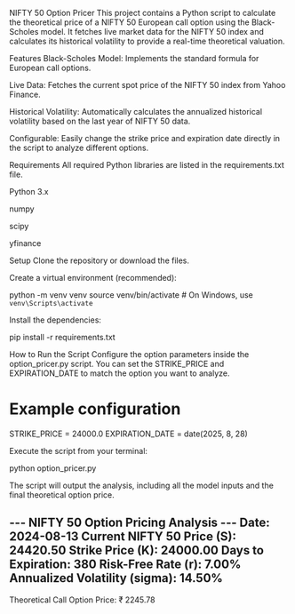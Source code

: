 NIFTY 50 Option Pricer
This project contains a Python script to calculate the theoretical price of a NIFTY 50 European call option using the Black-Scholes model. It fetches live market data for the NIFTY 50 index and calculates its historical volatility to provide a real-time theoretical valuation.

Features
Black-Scholes Model: Implements the standard formula for European call options.

Live Data: Fetches the current spot price of the NIFTY 50 index from Yahoo Finance.

Historical Volatility: Automatically calculates the annualized historical volatility based on the last year of NIFTY 50 data.

Configurable: Easily change the strike price and expiration date directly in the script to analyze different options.

Requirements
All required Python libraries are listed in the requirements.txt file.

Python 3.x

numpy

scipy

yfinance

Setup
Clone the repository or download the files.

Create a virtual environment (recommended):

python -m venv venv
source venv/bin/activate  # On Windows, use `venv\Scripts\activate`

Install the dependencies:

pip install -r requirements.txt

How to Run the Script
Configure the option parameters inside the option_pricer.py script. You can set the STRIKE_PRICE and EXPIRATION_DATE to match the option you want to analyze.

# Example configuration
STRIKE_PRICE = 24000.0
EXPIRATION_DATE = date(2025, 8, 28)

Execute the script from your terminal:

python option_pricer.py

The script will output the analysis, including all the model inputs and the final theoretical option price.

--- NIFTY 50 Option Pricing Analysis ---
Date: 2024-08-13
Current NIFTY 50 Price (S): 24420.50
Strike Price (K): 24000.00
Days to Expiration: 380
Risk-Free Rate (r): 7.00%
Annualized Volatility (sigma): 14.50%
------------------------------------------
Theoretical Call Option Price: ₹ 2245.78
